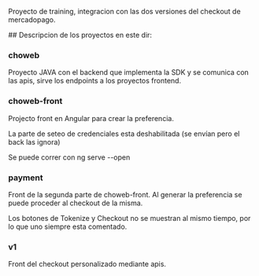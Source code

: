 Proyecto de training, integracion con las dos versiones del checkout de mercadopago. 

## Descripcion de los proyectos en este dir: 

### choweb 

Proyecto JAVA con el backend que implementa la SDK y se comunica con las apis, sirve los endpoints a los proyectos frontend.

### choweb-front

Projecto front en Angular para crear la preferencia.

La parte de seteo de credenciales esta deshabilitada (se envían pero el back las ignora)

Se puede correr con ng serve --open

### payment

Front de la segunda parte de choweb-front. Al generar la preferencia se puede proceder al checkout de la misma. 

Los botones de Tokenize y Checkout no se muestran al mismo tiempo, por lo que uno siempre esta comentado. 

### v1 

Front del checkout personalizado mediante apis.


